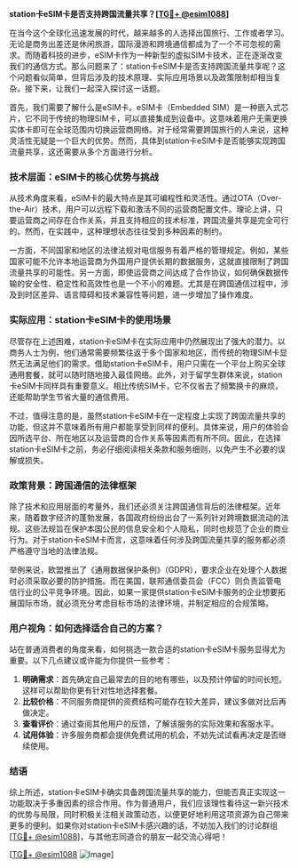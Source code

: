**station卡eSIM卡是否支持跨国流量共享？[[TG💪+ @esim1088](https://t.me/s/esim1088)]**

在当今这个全球化迅速发展的时代，越来越多的人选择出国旅行、工作或者学习。无论是商务出差还是休闲旅游，国际漫游和跨境通信都成为了一个不可忽视的需求。而随着科技的进步，eSIM卡作为一种新型的虚拟SIM卡技术，正在逐渐改变我们的通信方式。那么问题来了：station卡eSIM卡是否支持跨国流量共享呢？这个问题看似简单，但背后涉及的技术原理、实际应用场景以及政策限制却相当复杂。接下来，让我们一起深入探讨这一话题。

首先，我们需要了解什么是eSIM卡。eSIM卡（Embedded SIM）是一种嵌入式芯片，它不同于传统的物理SIM卡，可以直接集成到设备中。这意味着用户无需更换实体卡即可在全球范围内切换运营商网络。对于经常需要跨国旅行的人来说，这种灵活性无疑是一个巨大的优势。然而，具体到station卡eSIM卡是否能够实现跨国流量共享，这还需要从多个方面进行分析。

### 技术层面：eSIM卡的核心优势与挑战

从技术角度来看，eSIM卡的最大特点是其可编程性和灵活性。通过OTA（Over-the-Air）技术，用户可以远程下载和激活不同的运营商配置文件。理论上讲，只要运营商之间存在合作关系，并且支持相应的技术标准，跨国流量共享是完全可行的。然而，在实践中，这种理想状态往往受到多种因素的制约。

一方面，不同国家和地区的法律法规对电信服务有着严格的管理规定。例如，某些国家可能不允许本地运营商为外国用户提供长期的数据服务，这就直接限制了跨国流量共享的可能性。另一方面，即使运营商之间达成了合作协议，如何确保数据传输的安全性、稳定性和高效性也是一个不小的难题。尤其是在跨国通信过程中，涉及到时区差异、语言障碍和技术兼容性等问题，进一步增加了操作难度。

### 实际应用：station卡eSIM卡的使用场景

尽管存在上述困难，station卡eSIM卡在实际应用中仍然展现出了强大的潜力。以商务人士为例，他们通常需要频繁往返于多个国家和地区，而传统的物理SIM卡显然无法满足他们的需求。借助station卡eSIM卡，用户只需在一个平台上购买全球通用套餐，就可以随时随地接入最佳网络。此外，对于留学生群体来说，station卡eSIM卡同样具有重要意义。相比传统SIM卡，它不仅省去了频繁换卡的麻烦，还能帮助学生节省大量的通信费用。

不过，值得注意的是，虽然station卡eSIM卡在一定程度上实现了跨国流量共享的功能，但这并不意味着所有用户都能享受到同样的便利。具体来说，用户的体验会因所选平台、所在地区以及运营商的合作关系等因素而有所不同。因此，在选择station卡eSIM卡之前，务必仔细阅读相关条款和服务细则，以免产生不必要的误解或损失。

### 政策背景：跨国通信的法律框架

除了技术和应用层面的考量外，我们还必须关注跨国通信背后的法律框架。近年来，随着数字经济的蓬勃发展，各国政府纷纷出台了一系列针对跨境数据流动的法规。这些法规旨在保护本国公民的信息安全和个人隐私，同时也规范了企业的商业行为。对于station卡eSIM卡而言，这意味着任何涉及跨国流量共享的服务都必须严格遵守当地的法律法规。

举例来说，欧盟推出了《通用数据保护条例》（GDPR），要求企业在处理个人数据时必须采取必要的防护措施。而在美国，联邦通信委员会（FCC）则负责监管电信行业的公平竞争环境。因此，如果一家提供station卡eSIM卡服务的企业想要拓展国际市场，就必须充分考虑目标市场的法律环境，并制定相应的合规策略。

### 用户视角：如何选择适合自己的方案？

站在普通消费者的角度来看，如何挑选一款合适的station卡eSIM卡服务显得尤为重要。以下几点建议或许能为你提供一些参考：

1. **明确需求**：首先确定自己最常去的目的地有哪些，以及预计停留的时间长短。这样可以帮助你更有针对性地选择套餐。
2. **比较价格**：不同服务商提供的资费结构可能存在较大差异，建议多做对比后再做决定。
3. **查看评价**：通过查阅其他用户的反馈，了解该服务的实际效果和客服水平。
4. **试用体验**：许多服务商都会提供免费试用的机会，不妨先试试看再决定是否继续使用。

### 结语

综上所述，station卡eSIM卡确实具备跨国流量共享的能力，但能否真正实现这一功能取决于多重因素的综合作用。作为普通用户，我们应该理性看待这一新兴技术的优势与局限，同时积极关注相关政策动态，以便更好地利用这项资源为自己带来更多的便利。如果你对station卡eSIM卡感兴趣的话，不妨加入我们的讨论群组[[TG💪+ @esim1088](https://t.me/s/esim1088)]，与其他志同道合的朋友一起交流心得吧！

[[TG💪+ @esim1088](https://t.me/s/esim1088) ![Image](https://i.postimg.cc/4NQfJmqS/Snipaste-2025-05-13-00-14-12.png)]